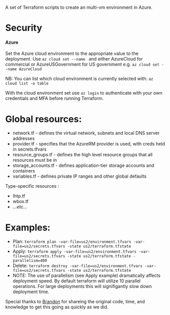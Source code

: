 A set of Terraform scripts to create an multi-vm environment in Azure.

Security
========

#### Azure
Set the Azure cloud environment  to the appropriate value to the deployment.
Use `az cloud set --name ` and either AzureCloud for commercial or AzureUSGovernment for US government
e.g.
```az cloud set --name AzureCloud```

NB: You can list which cloud environment is currently selected with:
```az cloud list -o table```

With the cloud environment set use `az login` to authenticate with your own credentials and MFA before running Terraform. 

Global resources:
=====

* network.tf - defines the virtual network, subnets and local DNS server addresses
* provider.tf - specifies that the AzureRM provider is used, with creds held in secrets.tfvars
* resource_groups.tf - defines the high level resource groups that all resources must be in
* storage_accounts.tf - defines application-tier storage accounts and containers
* variables.tf - defines private IP ranges and other global defaults


Type-specific resources <environment>:

* lhtp.tf
* wbox.tf
* _...etc..._

Examples:
=====

* Plan: ```terraform plan -var-file=us2/environment.tfvars -var-file=us2/secrets.tfvars -state us2/terraform.tfstate```
* Apply: ```terraform apply -var-file=us2/environment.tfvars -var-file=us2/secrets.tfvars -state us2/terraform.tfstate -parallelism=400```  
* Delete: ```terraform destroy -var-file=us2/environment.tfvars -var-file=us2/secrets.tfvars -state us2/terraform.tfstate```
* NOTE:  The use of parallelism (see Apply example) dramatically affects deployment speed.  By default terraform will utilize 10 parallel operations.  For large deployments this will signifigantly slow down deployment time. 

Special thanks to [Brandon](https://github.com/rohrerb) for shareing the original code, time, and knowledge to get this going as quickly as we did.